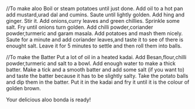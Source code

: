 //To make aloo
Boil or steam potatoes until just done.
Add oil to a hot pan add mustard,urad dal and cumins. Saute until lightly golden.
Add hing and ginger. Stir it.
Add onions,curry leaves and green chillies. Sprinkle some salt.
Fry until onions turn golden. Add chilli powder,coriander powder,turmeric and garam masala. 
Add potatoes and mash them nicely.
Saute for a minute and add coriander leaves,and taste it to see of there is enought salt.
Leave it for 5 minutes to settle and then roll them into balls.

//To make the Batter
Put a lot of oil in a heated kadai. Add Besan,flour,chilli powder,turmeric and salt to a bowl.
Add enough water to make a thick batter.
Make a tick and a smooth batter and add some salt (if you want to) and taste the batter because it has to be slightly salty.
Take the potato balls and dip them in the batter.
Put it in the kadai and fry it until it is the colour of golden brown.

Your delicious aloo bonda is ready!